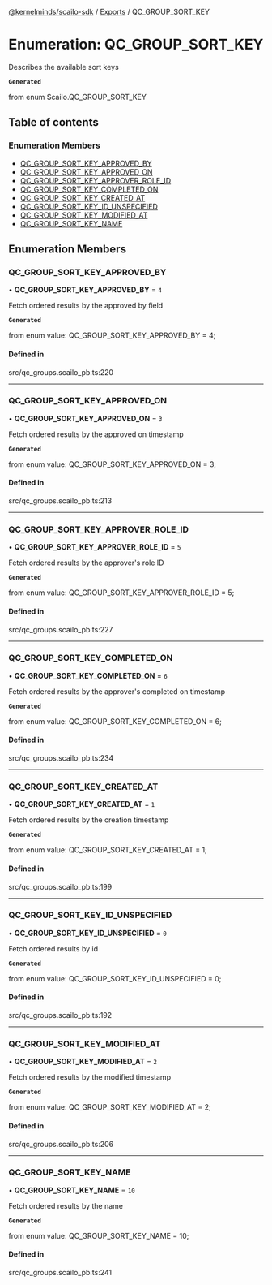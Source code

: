 [@kernelminds/scailo-sdk](../README.md) / [Exports](../modules.md) / QC\_GROUP\_SORT\_KEY

# Enumeration: QC\_GROUP\_SORT\_KEY

Describes the available sort keys

**`Generated`**

from enum Scailo.QC_GROUP_SORT_KEY

## Table of contents

### Enumeration Members

- [QC\_GROUP\_SORT\_KEY\_APPROVED\_BY](QC_GROUP_SORT_KEY.md#qc_group_sort_key_approved_by)
- [QC\_GROUP\_SORT\_KEY\_APPROVED\_ON](QC_GROUP_SORT_KEY.md#qc_group_sort_key_approved_on)
- [QC\_GROUP\_SORT\_KEY\_APPROVER\_ROLE\_ID](QC_GROUP_SORT_KEY.md#qc_group_sort_key_approver_role_id)
- [QC\_GROUP\_SORT\_KEY\_COMPLETED\_ON](QC_GROUP_SORT_KEY.md#qc_group_sort_key_completed_on)
- [QC\_GROUP\_SORT\_KEY\_CREATED\_AT](QC_GROUP_SORT_KEY.md#qc_group_sort_key_created_at)
- [QC\_GROUP\_SORT\_KEY\_ID\_UNSPECIFIED](QC_GROUP_SORT_KEY.md#qc_group_sort_key_id_unspecified)
- [QC\_GROUP\_SORT\_KEY\_MODIFIED\_AT](QC_GROUP_SORT_KEY.md#qc_group_sort_key_modified_at)
- [QC\_GROUP\_SORT\_KEY\_NAME](QC_GROUP_SORT_KEY.md#qc_group_sort_key_name)

## Enumeration Members

### QC\_GROUP\_SORT\_KEY\_APPROVED\_BY

• **QC\_GROUP\_SORT\_KEY\_APPROVED\_BY** = ``4``

Fetch ordered results by the approved by field

**`Generated`**

from enum value: QC_GROUP_SORT_KEY_APPROVED_BY = 4;

#### Defined in

src/qc_groups.scailo_pb.ts:220

___

### QC\_GROUP\_SORT\_KEY\_APPROVED\_ON

• **QC\_GROUP\_SORT\_KEY\_APPROVED\_ON** = ``3``

Fetch ordered results by the approved on timestamp

**`Generated`**

from enum value: QC_GROUP_SORT_KEY_APPROVED_ON = 3;

#### Defined in

src/qc_groups.scailo_pb.ts:213

___

### QC\_GROUP\_SORT\_KEY\_APPROVER\_ROLE\_ID

• **QC\_GROUP\_SORT\_KEY\_APPROVER\_ROLE\_ID** = ``5``

Fetch ordered results by the approver's role ID

**`Generated`**

from enum value: QC_GROUP_SORT_KEY_APPROVER_ROLE_ID = 5;

#### Defined in

src/qc_groups.scailo_pb.ts:227

___

### QC\_GROUP\_SORT\_KEY\_COMPLETED\_ON

• **QC\_GROUP\_SORT\_KEY\_COMPLETED\_ON** = ``6``

Fetch ordered results by the approver's completed on timestamp

**`Generated`**

from enum value: QC_GROUP_SORT_KEY_COMPLETED_ON = 6;

#### Defined in

src/qc_groups.scailo_pb.ts:234

___

### QC\_GROUP\_SORT\_KEY\_CREATED\_AT

• **QC\_GROUP\_SORT\_KEY\_CREATED\_AT** = ``1``

Fetch ordered results by the creation timestamp

**`Generated`**

from enum value: QC_GROUP_SORT_KEY_CREATED_AT = 1;

#### Defined in

src/qc_groups.scailo_pb.ts:199

___

### QC\_GROUP\_SORT\_KEY\_ID\_UNSPECIFIED

• **QC\_GROUP\_SORT\_KEY\_ID\_UNSPECIFIED** = ``0``

Fetch ordered results by id

**`Generated`**

from enum value: QC_GROUP_SORT_KEY_ID_UNSPECIFIED = 0;

#### Defined in

src/qc_groups.scailo_pb.ts:192

___

### QC\_GROUP\_SORT\_KEY\_MODIFIED\_AT

• **QC\_GROUP\_SORT\_KEY\_MODIFIED\_AT** = ``2``

Fetch ordered results by the modified timestamp

**`Generated`**

from enum value: QC_GROUP_SORT_KEY_MODIFIED_AT = 2;

#### Defined in

src/qc_groups.scailo_pb.ts:206

___

### QC\_GROUP\_SORT\_KEY\_NAME

• **QC\_GROUP\_SORT\_KEY\_NAME** = ``10``

Fetch ordered results by the name

**`Generated`**

from enum value: QC_GROUP_SORT_KEY_NAME = 10;

#### Defined in

src/qc_groups.scailo_pb.ts:241
